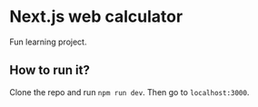 # Next.js web calculator
Fun learning project.

## How to run it?
Clone the repo and run `npm run dev`. Then go to `localhost:3000`.
